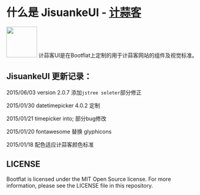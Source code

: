 # 什么是 JisuankeUI - [计蒜客](http://www.jisuanke.com/)

<img src="http://i.imgur.com/255qNTL.png" width="80" height="80"/>
计蒜客UI是在Bootflat上定制的用于计蒜客网站的组件及视觉标准。

## JisuankeUI 更新记录：

2015/06/03 version 2.0.7 添加`jstree seleter`部分修正

2015/01/30 datetimepicker 4.0.2 定制

2015/01/21 timepicker into; 部分bug修改

2015/01/20 fontawesome 替换 glyphicons

2015/01/18 配色适应计蒜客颜色标准


## LICENSE

Bootflat is licensed under the MIT Open Source license. For more information, please see the LICENSE file in this repository.
